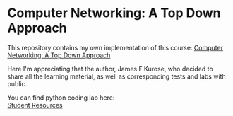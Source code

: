 # Computer Networking: A Top Down Approach
This repository contains my own implementation of this course: [Computer Networking: A Top Down Approach](https://gaia.cs.umass.edu/kurose_ross/index.php)

Here I'm appreciating that the author, James F.Kurose, who decided to share all the learning material, as well as corresponding tests and labs with public.

You can find python coding lab here:  
[Student Resources](https://media.pearsoncmg.com/ph/esm/ecs_kurose_compnetwork_8/cw/)
